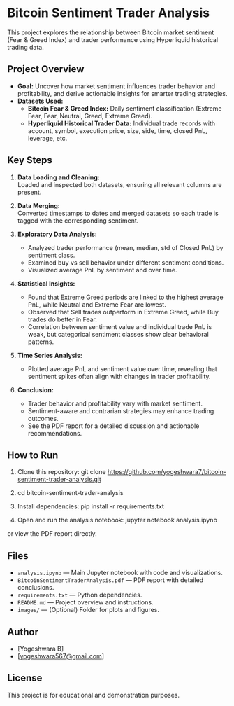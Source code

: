 # Bitcoin Sentiment Trader Analysis

This project explores the relationship between Bitcoin market sentiment (Fear & Greed Index) and trader performance using Hyperliquid historical trading data.

## Project Overview

- **Goal:** Uncover how market sentiment influences trader behavior and profitability, and derive actionable insights for smarter trading strategies.
- **Datasets Used:**
  - **Bitcoin Fear & Greed Index:** Daily sentiment classification (Extreme Fear, Fear, Neutral, Greed, Extreme Greed).
  - **Hyperliquid Historical Trader Data:** Individual trade records with account, symbol, execution price, size, side, time, closed PnL, leverage, etc.

## Key Steps

1. **Data Loading and Cleaning:**  
   Loaded and inspected both datasets, ensuring all relevant columns are present.

2. **Data Merging:**  
   Converted timestamps to dates and merged datasets so each trade is tagged with the corresponding sentiment.

3. **Exploratory Data Analysis:**  
   - Analyzed trader performance (mean, median, std of Closed PnL) by sentiment class.
   - Examined buy vs sell behavior under different sentiment conditions.
   - Visualized average PnL by sentiment and over time.

4. **Statistical Insights:**  
   - Found that Extreme Greed periods are linked to the highest average PnL, while Neutral and Extreme Fear are lowest.
   - Observed that Sell trades outperform in Extreme Greed, while Buy trades do better in Fear.
   - Correlation between sentiment value and individual trade PnL is weak, but categorical sentiment classes show clear behavioral patterns.

5. **Time Series Analysis:**  
   - Plotted average PnL and sentiment value over time, revealing that sentiment spikes often align with changes in trader profitability.

6. **Conclusion:**  
   - Trader behavior and profitability vary with market sentiment.
   - Sentiment-aware and contrarian strategies may enhance trading outcomes.
   - See the PDF report for a detailed discussion and actionable recommendations.

## How to Run

1. Clone this repository:
git clone https://github.com/yogeshwara7/bitcoin-sentiment-trader-analysis.git

2. cd bitcoin-sentiment-trader-analysis

3. Install dependencies:
pip install -r requirements.txt

4. Open and run the analysis notebook:
jupyter notebook analysis.ipynb

or view the PDF report directly.

## Files

- `analysis.ipynb` — Main Jupyter notebook with code and visualizations.
- `BitcoinSentimentTraderAnalysis.pdf` — PDF report with detailed conclusions.
- `requirements.txt` — Python dependencies.
- `README.md` — Project overview and instructions.
- `images/` — (Optional) Folder for plots and figures.

## Author

- [Yogeshwara B]  
- [yogeshwara567@gmail.com]

## License

This project is for educational and demonstration purposes.


